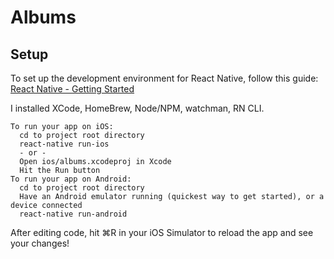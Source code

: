 # Albums

## Setup
To set up the development environment for React Native, follow this guide:
[React Native - Getting Started](https://facebook.github.io/react-native/docs/getting-started.html)

I installed XCode, HomeBrew, Node/NPM, watchman, RN CLI.

```
To run your app on iOS:
  cd to project root directory
  react-native run-ios
  - or -
  Open ios/albums.xcodeproj in Xcode
  Hit the Run button
To run your app on Android:
  cd to project root directory
  Have an Android emulator running (quickest way to get started), or a device connected
  react-native run-android
```
After editing code, hit ⌘R in your iOS Simulator to reload the app and see your changes!
